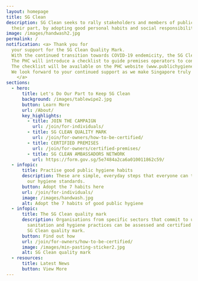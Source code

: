 ```yaml
---
layout: homepage
title: SG Clean
description: SG Clean seeks to rally stakeholders and members of public to do
  their part, by adopting good personal habits and social responsibility.
image: /images/handwash2.jpg
permalink: /
notification: <a> Thank you for
  your support for the SG Clean Quality Mark. 
  With the continued transition towards COVID-19 endemicity, the SG Clean Quality Mark will be discontinued upon its expiry on 30 Jun 2023.
  The PHC will introduce a checklist to guide premises operators to continue the practice of good hygiene routine.
  The checklist will be available on the PHC website (www.publichygienecouncil.sg) from 17 Jul 2023 onwards.
  We look forward to your continued support as we make Singapore truly clean.
    </a>
sections:
  - hero:
      title: Let's Do Our Part to Keep SG Clean
      background: /images/tablewipe2.jpg
      button: Learn More
      url: /About/
      key_highlights:
        - title: JOIN THE CAMPAIGN
          url: /join/for-individuals/
        - title: SG CLEAN QUALITY MARK
          url: /join/for-owners/how-to-be-certified/
        - title: CERTIFIED PREMISES
          url: /join/for-owners/certified-premises/
        - title: SG CLEAN AMBASSADORS NETWORK
          url: https://form.gov.sg/5e7484a2ca6a010011862c59/
  - infopic:
      title: Practise good public hygiene habits
      description: These are simple, everyday steps that everyone can take to improve
        our hygiene standards.
      button: Adopt the 7 habits here
      url: /join/for-individuals/
      image: /images/handwash.jpg
      alt: Adopt the 7 habits of good public hygiene
  - infopic:
      title: The SG Clean quality mark
      description: Organisations from specific sectors that commit to upholding good
        sanitation and hygiene practices can be assessed and certified with the
        SG Clean quality mark.
      button: Find out how
      url: /join/for-owners/how-to-be-certified/
      image: /images/min-pasting-sticker2.jpg
      alt: SG Clean quality mark
  - resources:
      title: Latest News
      button: View More
---
```

